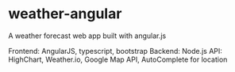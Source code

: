 # weather-angular
A weather forecast web app built with angular.js


Frontend: AngularJS, typescript, bootstrap
Backend: Node.js
API: HighChart, Weather.io, Google Map API, AutoComplete for location
